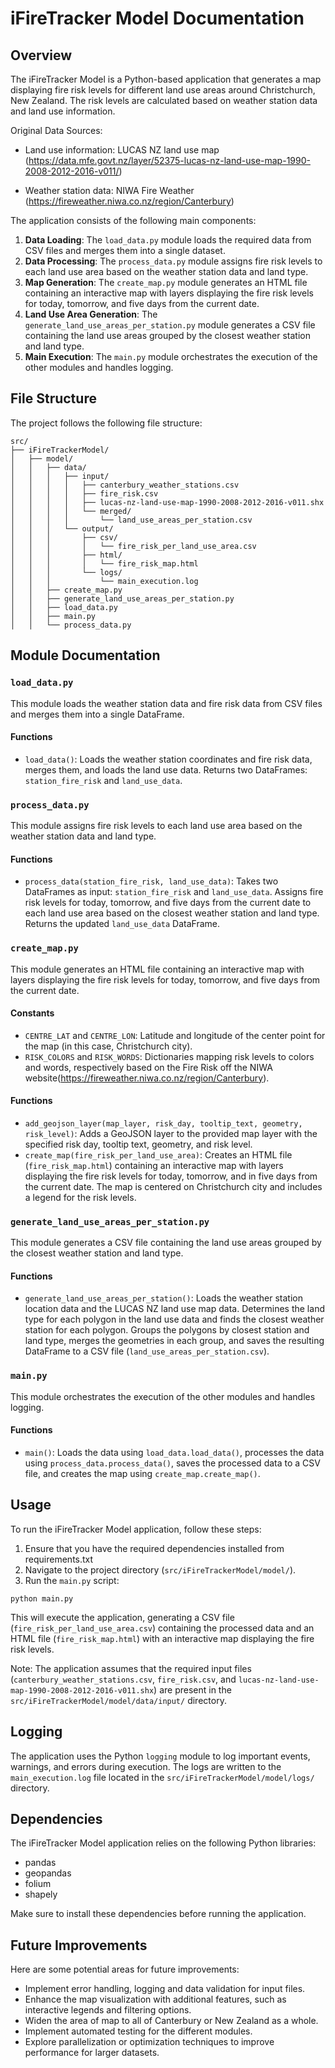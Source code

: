 # iFireTracker Model Documentation

## Overview

The iFireTracker Model is a Python-based application that generates a map displaying fire risk levels for different land use areas around Christchurch, New Zealand. The risk levels are calculated based on weather station data and land use information.

Original Data Sources:
- Land use information: LUCAS NZ land use map (https://data.mfe.govt.nz/layer/52375-lucas-nz-land-use-map-1990-2008-2012-2016-v011/)

- Weather station data: NIWA Fire Weather (https://fireweather.niwa.co.nz/region/Canterbury)

The application consists of the following main components:

1. **Data Loading**: The `load_data.py` module loads the required data from CSV files and merges them into a single dataset.
2. **Data Processing**: The `process_data.py` module assigns fire risk levels to each land use area based on the weather station data and land type.
3. **Map Generation**: The `create_map.py` module generates an HTML file containing an interactive map with layers displaying the fire risk levels for today, tomorrow, and five days from the current date.
4. **Land Use Area Generation**: The `generate_land_use_areas_per_station.py` module generates a CSV file containing the land use areas grouped by the closest weather station and land type.
5. **Main Execution**: The `main.py` module orchestrates the execution of the other modules and handles logging.


## File Structure

The project follows the following file structure:

```
src/
├── iFireTrackerModel/
│   ├── model/
│   │   ├── data/
│   │   │   ├── input/
│   │   │   │   ├── canterbury_weather_stations.csv
│   │   │   │   ├── fire_risk.csv
│   │   │   │   ├── lucas-nz-land-use-map-1990-2008-2012-2016-v011.shx
│   │   │   │   └── merged/
│   │   │   │       └── land_use_areas_per_station.csv
│   │   │   └── output/
│   │   │       ├── csv/
│   │   │       │   └── fire_risk_per_land_use_area.csv
│   │   │       ├── html/
│   │   │       │   └── fire_risk_map.html
│   │   │       └── logs/
│   │   │           └── main_execution.log
│   │   ├── create_map.py
│   │   ├── generate_land_use_areas_per_station.py
│   │   ├── load_data.py
│   │   ├── main.py
│   │   └── process_data.py
```

## Module Documentation

### `load_data.py`

This module loads the weather station data and fire risk data from CSV files and merges them into a single DataFrame.

#### Functions

- `load_data()`: Loads the weather station coordinates and fire risk data, merges them, and loads the land use data. Returns two DataFrames: `station_fire_risk` and `land_use_data`.

### `process_data.py`

This module assigns fire risk levels to each land use area based on the weather station data and land type.

#### Functions

- `process_data(station_fire_risk, land_use_data)`: Takes two DataFrames as input: `station_fire_risk` and `land_use_data`. Assigns fire risk levels for today, tomorrow, and five days from the current date to each land use area based on the closest weather station and land type. Returns the updated `land_use_data` DataFrame.

### `create_map.py`

This module generates an HTML file containing an interactive map with layers displaying the fire risk levels for today, tomorrow, and five days from the current date.

#### Constants

- `CENTRE_LAT` and `CENTRE_LON`: Latitude and longitude of the center point for the map (in this case, Christchurch city).
- `RISK_COLORS` and `RISK_WORDS`: Dictionaries mapping risk levels to colors and words, respectively based on the Fire Risk off the NIWA website(https://fireweather.niwa.co.nz/region/Canterbury).

#### Functions

- `add_geojson_layer(map_layer, risk_day, tooltip_text, geometry, risk_level)`: Adds a GeoJSON layer to the provided map layer with the specified risk day, tooltip text, geometry, and risk level.
- `create_map(fire_risk_per_land_use_area)`: Creates an HTML file (`fire_risk_map.html`) containing an interactive map with layers displaying the fire risk levels for today, tomorrow, and in five days from the current date. The map is centered on Christchurch city and includes a legend for the risk levels.

### `generate_land_use_areas_per_station.py`

This module generates a CSV file containing the land use areas grouped by the closest weather station and land type.

#### Functions

- `generate_land_use_areas_per_station()`: Loads the weather station location data and the LUCAS NZ land use map data. Determines the land type for each polygon in the land use data and finds the closest weather station for each polygon. Groups the polygons by closest station and land type, merges the geometries in each group, and saves the resulting DataFrame to a CSV file (`land_use_areas_per_station.csv`).

### `main.py`

This module orchestrates the execution of the other modules and handles logging.

#### Functions

- `main()`: Loads the data using `load_data.load_data()`, processes the data using `process_data.process_data()`, saves the processed data to a CSV file, and creates the map using `create_map.create_map()`.

## Usage

To run the iFireTracker Model application, follow these steps:

1. Ensure that you have the required dependencies installed from requirements.txt
2. Navigate to the project directory (`src/iFireTrackerModel/model/`).
3. Run the `main.py` script:

```
python main.py
```

This will execute the application, generating a CSV file (`fire_risk_per_land_use_area.csv`) containing the processed data and an HTML file (`fire_risk_map.html`) with an interactive map displaying the fire risk levels.

Note: The application assumes that the required input files (`canterbury_weather_stations.csv`, `fire_risk.csv`, and `lucas-nz-land-use-map-1990-2008-2012-2016-v011.shx`) are present in the `src/iFireTrackerModel/model/data/input/` directory.

## Logging

The application uses the Python `logging` module to log important events, warnings, and errors during execution. The logs are written to the `main_execution.log` file located in the `src/iFireTrackerModel/model/logs/` directory.

## Dependencies

The iFireTracker Model application relies on the following Python libraries:

- pandas
- geopandas
- folium
- shapely

Make sure to install these dependencies before running the application.

## Future Improvements

Here are some potential areas for future improvements:

- Implement error handling, logging and data validation for input files.
- Enhance the map visualization with additional features, such as interactive legends and filtering options.
- Widen the area of map to all of Canterbury or New Zealand as a whole.
- Implement automated testing for the different modules.
- Explore parallelization or optimization techniques to improve performance for larger datasets.